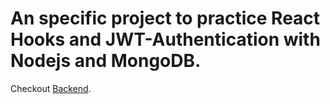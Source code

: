 # An specific project to practice React Hooks and JWT-Authentication with Nodejs and MongoDB.

Checkout [Backend](https://github.com/vinandros/mern-projects-tasks-backend).


